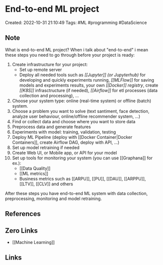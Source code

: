 # End-to-end ML project

Created: 2022-10-31 21:10:49
Tags: #ML #programming #DataScience 

## Note
What is end-to-end ML project? When i talk about "end-to-end" i mean these steps you need to go through before your project is ready:
1. Create infrastructure for your project:
	- Set up remote server
	- Deploy all needed tools such as *[[Jupyter]] (or Jupyterhub)* for developing and quickly experiments running, *[[MLFlow]]* for saving models and experiments results, your own *[[Docker]] registry*, create *[[K8S]]* infrasctructure (if needed), *[[Airflow]]* for etl processes (data collection and processing), ...
1. Choose your system type: online (real-time system) or offline (batch) system. 
1. Choose a problem you want to solve (text santiment, face detection, analyze user behaviour, online/offline recommender system, ...)
1. Find or collect data and choose where you want to store data
1. Preprocess data and generate features
1. Experiments with model: training, validation, testing
1. Deploy ML Pipeline (deploy with [[Docker Container|Docker Containers]], create Airflow DAG, deploy with API, ...)
1. Set up model retraining if needed
1. Create Web UI, or Mobile app, or API for your model
3. Set up tools for monitoring your system (you can use [[Graphana]] for ex.):
	- [[Data Quality]]
	- [[ML metrics]]
	- Business metrics such as [[ARPU]], [[PU]], [[DAU]], [[ARPPU]], [[LTV]], [[CLV]] and others

After these steps you have end-to-end ML system with data collection, preprocessing, monitoring and model retraining.

## References


## Zero Links
- [[Machine Learning]]

## Links